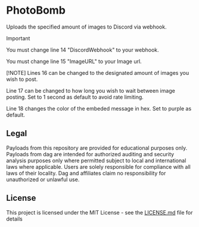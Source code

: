 # PhotoBomb
Uploads the specified amount of images to Discord via webhook.

> [!IMPORTANT]
> You must change line 14 "DiscordWebhook" to your webhook.
>
> You must change line 15 "ImageURL" to your Image url.
>
> [!NOTE]
> Lines 16 can be changed to the designated amount of images you wish to post.
>
> Line 17 can be changed to how long you wish to wait between image posting. Set to 1 second as default to avoid rate limiting.
>
> Line 18 changes the color of the embeded message in hex. Set to purple as default.  

## Legal
Payloads from this repository are provided for educational purposes only. Payloads from dag are intended for authorized auditing and security analysis purposes only where permitted subject to local and international laws where applicable. Users are solely responsible for compliance with all laws of their locality. Dag and affiliates claim no responsibility for unauthorized or unlawful use.

## License
This project is licensed under the MIT License - see the [LICENSE.md](https://github.com/dagnazty/Flipper_Zero/blob/main/LICENSE) file for details
